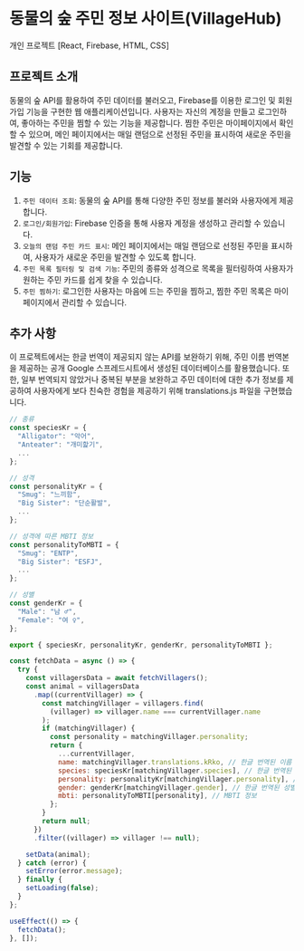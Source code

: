 # 동물의 숲 주민 정보 사이트(VillageHub)

개인 프로젝트 [React, Firebase, HTML, CSS]

## 프로젝트 소개

동물의 숲 API를 활용하여 주민 데이터를 불러오고, Firebase를 이용한 로그인 및 회원가입 기능을 구현한 웹 애플리케이션입니다. 사용자는 자신의 계정을 만들고 로그인하여, 좋아하는 주민을 찜할 수 있는 기능을 제공합니다. 찜한 주민은 마이페이지에서 확인할 수 있으며, 메인 페이지에서는 매일 랜덤으로 선정된 주민을 표시하여 새로운 주민을 발견할 수 있는 기회를 제공합니다.

## 기능

1. `주민 데이터 조회`: 동물의 숲 API를 통해 다양한 주민 정보를 불러와 사용자에게 제공합니다.
2. `로그인/회원가입`: Firebase 인증을 통해 사용자 계정을 생성하고 관리할 수 있습니다.
3. `오늘의 랜덤 주민 카드 표시`: 메인 페이지에서는 매일 랜덤으로 선정된 주민을 표시하여, 사용자가 새로운 주민을 발견할 수 있도록 합니다.
4. `주민 목록 필터링 및 검색 기능`: 주민의 종류와 성격으로 목록을 필터링하여 사용자가 원하는 주민 카드를 쉽게 찾을 수 있습니다.
5. `주민 찜하기`: 로그인한 사용자는 마음에 드는 주민을 찜하고, 찜한 주민 목록은 마이페이지에서 관리할 수 있습니다.

## 추가 사항

이 프로젝트에서는 한글 번역이 제공되지 않는 API를 보완하기 위해, 주민 이름 번역본을 제공하는 공개 Google 스프레드시트에서 생성된 데이터베이스를 활용했습니다. 또한, 일부 번역되지 않았거나 중복된 부분을 보완하고 주민 데이터에 대한 추가 정보를 제공하여 사용자에게 보다 친숙한 경험을 제공하기 위해 translations.js 파일을 구현했습니다.

```javascript
// 종류
const speciesKr = {
  "Alligator": "악어",
  "Anteater": "개미핥기",
  ...
};

// 성격
const personalityKr = {
  "Smug": "느끼함",
  "Big Sister": "단순활발",
  ...
};

// 성격에 따른 MBTI 정보
const personalityToMBTI = {
  "Smug": "ENTP",
  "Big Sister": "ESFJ",
  ...
};

// 성별
const genderKr = {
  "Male": "남 ♂",
  "Female": "여 ♀",
};

export { speciesKr, personalityKr, genderKr, personalityToMBTI };

```

```javascript
const fetchData = async () => {
  try {
    const villagersData = await fetchVillagers();
    const animal = villagersData
      .map((currentVillager) => {
        const matchingVillager = villagers.find(
          (villager) => villager.name === currentVillager.name
        );
        if (matchingVillager) {
          const personality = matchingVillager.personality;
          return {
            ...currentVillager,
            name: matchingVillager.translations.kRko, // 한글 번역된 이름
            species: speciesKr[matchingVillager.species], // 한글 번역된 종
            personality: personalityKr[matchingVillager.personality], // 한글 번역된 성격
            gender: genderKr[matchingVillager.gender], // 한글 번역된 성별
            mbti: personalityToMBTI[personality], // MBTI 정보
          };
        }
        return null;
      })
      .filter((villager) => villager !== null);

    setData(animal);
  } catch (error) {
    setError(error.message);
  } finally {
    setLoading(false);
  }
};

useEffect(() => {
  fetchData();
}, []);
```
